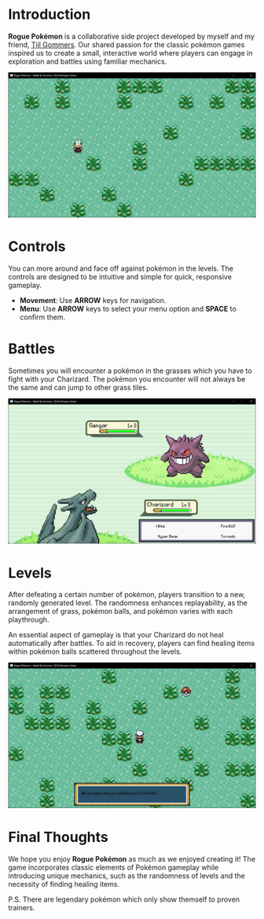 # Introduction

**Rogue Pokémon** is a collaborative side project developed by myself and my friend, [Tijl Gommers](https://be.linkedin.com/in/tijl-gommers-661572316 "LinkedIn Profile"). 
Our shared passion for the classic pokémon games inspired us to create a small, interactive world where players can engage in exploration and battles using familiar mechanics.

<div align="center">
  <img src="https://github.com/Woestijnbok/Rogue-Pokemon/blob/main/Screenshots/Exploration.jpg?raw=true" width="800" height="auto">
</div>

# Controls

You can more around and face off against pokémon in the levels. 
The controls are designed to be intuitive and simple for quick, responsive gameplay.

- **Movement**: Use **ARROW** keys for navigation.
- **Menu**: Use **ARROW** keys to select your menu option and **SPACE** to confirm them.

# Battles

Sometimes you will encounter a pokémon in the grasses which you have to fight with your Charizard.
The pokémon you encounter will not always be the same and can jump to other grass tiles.

<div align="center">
  <img src="https://github.com/Woestijnbok/Rogue-Pokemon/blob/main/Screenshots/Fighting.jpg?raw=true" width="800" height="auto">
</div>

# Levels

After defeating a certain number of pokémon, players transition to a new, randomly generated level.
The randomness enhances replayability, as the arrangement of grass, pokémon balls, and pokémon varies with each playthrough.

An essential aspect of gameplay is that your Charizard do not heal automatically after battles.
To aid in recovery, players can find healing items within pokémon balls scattered throughout the levels.

<div align="center">
  <img src="https://github.com/Woestijnbok/Rogue-Pokemon/blob/main/Screenshots/Healing.jpg?raw=true" width="800" height="auto">
</div>

# Final Thoughts

We hope you enjoy **Rogue Pokémon** as much as we enjoyed creating it! The game incorporates classic elements of Pokémon gameplay while introducing unique mechanics, such as the randomness of levels and the necessity of finding healing items.

P.S. There are legendary pokémon which only show themself to proven trainers.
